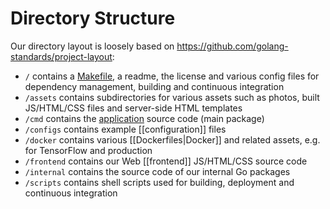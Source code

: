 # Directory Structure

Our directory layout is loosely based on https://github.com/golang-standards/project-layout:

- `/` contains a [Makefile](https://sohlich.github.io/post/go_makefile/), a readme, the license and various config files for dependency management, building and continuous integration
- `/assets` contains subdirectories for various assets such as photos, built JS/HTML/CSS files and server-side HTML templates
- `/cmd` contains the [application](https://github.com/photoprism/photoprism/blob/develop/cmd/photoprism/photoprism.go) source code (main package)
- `/configs` contains example [[configuration]] files
- `/docker` contains various [[Dockerfiles|Docker]] and related assets, e.g. for TensorFlow and production
- `/frontend` contains our Web [[frontend]] JS/HTML/CSS source code
- `/internal` contains the source code of our internal Go packages
- `/scripts` contains shell scripts used for building, deployment and continuous integration
